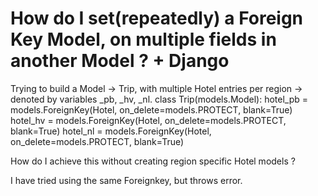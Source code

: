 
# How do I set(repeatedly) a Foreign Key Model, on multiple fields in another Model ? + Django

Trying to build a Model -> Trip, with multiple Hotel entries per region -> denoted by variables _pb, _hv, _nl.
class Trip(models.Model):
    hotel_pb = models.ForeignKey(Hotel, on_delete=models.PROTECT, blank=True)
    hotel_hv = models.ForeignKey(Hotel, on_delete=models.PROTECT, blank=True)
    hotel_nl = models.ForeignKey(Hotel, on_delete=models.PROTECT, blank=True)

How do I achieve this without creating region specific Hotel models ?

I have tried using the same Foreignkey, but throws error.


        